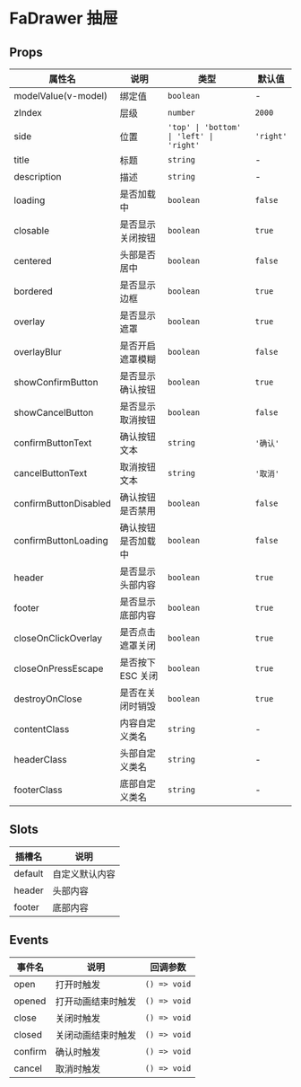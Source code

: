 # FaDrawer 抽屉

## Props

| 属性名                                 | 说明               | 类型                                     | 默认值    |
| -------------------------------------- | ------------------ | ---------------------------------------- | --------- |
| modelValue(v-model)                    | 绑定值             | `boolean`                                | -         |
| zIndex <Badge text="v5.6.0" />         | 层级               | `number`                                 | `2000`    |
| side                                   | 位置               | `'top' \| 'bottom' \| 'left' \| 'right'` | `'right'` |
| title                                  | 标题               | `string`                                 | -         |
| description                            | 描述               | `string`                                 | -         |
| loading                                | 是否加载中         | `boolean`                                | `false`   |
| closable                               | 是否显示关闭按钮   | `boolean`                                | `true`    |
| centered                               | 头部是否居中       | `boolean`                                | `false`   |
| bordered                               | 是否显示边框       | `boolean`                                | `true`    |
| overlay                                | 是否显示遮罩       | `boolean`                                | `true`    |
| overlayBlur                            | 是否开启遮罩模糊   | `boolean`                                | `false`   |
| showConfirmButton                      | 是否显示确认按钮   | `boolean`                                | `true`    |
| showCancelButton                       | 是否显示取消按钮   | `boolean`                                | `false`   |
| confirmButtonText                      | 确认按钮文本       | `string`                                 | `'确认'`  |
| cancelButtonText                       | 取消按钮文本       | `string`                                 | `'取消'`  |
| confirmButtonDisabled                  | 确认按钮是否禁用   | `boolean`                                | `false`   |
| confirmButtonLoading                   | 确认按钮是否加载中 | `boolean`                                | `false`   |
| header                                 | 是否显示头部内容   | `boolean`                                | `true`    |
| footer                                 | 是否显示底部内容   | `boolean`                                | `true`    |
| closeOnClickOverlay                    | 是否点击遮罩关闭   | `boolean`                                | `true`    |
| closeOnPressEscape                     | 是否按下 ESC 关闭  | `boolean`                                | `true`    |
| destroyOnClose <Badge text="v5.5.0" /> | 是否在关闭时销毁   | `boolean`                                | `true`    |
| contentClass                           | 内容自定义类名     | `string`                                 | -         |
| headerClass                            | 头部自定义类名     | `string`                                 | -         |
| footerClass                            | 底部自定义类名     | `string`                                 | -         |

## Slots

| 插槽名  | 说明           |
| ------- | -------------- |
| default | 自定义默认内容 |
| header  | 头部内容       |
| footer  | 底部内容       |

## Events

| 事件名  | 说明               | 回调参数     |
| ------- | ------------------ | ------------ |
| open    | 打开时触发         | `() => void` |
| opened  | 打开动画结束时触发 | `() => void` |
| close   | 关闭时触发         | `() => void` |
| closed  | 关闭动画结束时触发 | `() => void` |
| confirm | 确认时触发         | `() => void` |
| cancel  | 取消时触发         | `() => void` |
